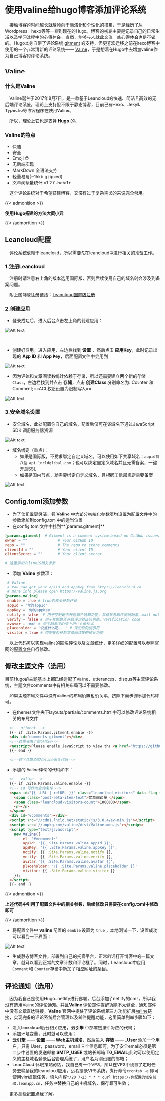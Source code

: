 # 使用valine给hugo博客添加评论系统


<!--more-->

&emsp;接触博客的时间越长就越倾向于简洁化和个性化的搭建，于是经历了从Wordpress、hexo等等一直到现在的Hugo。博客的初衷主要是记录自己的日常生活以及学习过程中的心得体会，当然，能够与人就此交流一些心得体会也是不错的。Hugo本身自带了评论系统 [gitment](https://github.com/imsun/gitment) 的支持，但更喜欢迁移之前在hexo博客中使用的一个非常清新的评论系统—— [Valine](https://valine.js.org/)，于是想着在Hugo中去增加valine作为自己博客的评论系统。

## Valine

### 什么是Valine

&emsp;Valine诞生于2017年8月7日，是一款基于Leancloud的快速、简洁且高效的无后端评论系统。理论上支持但不限于静态博客，目前已有Hexo、Jekyll、Typecho等博客程序在使用Valine。

&emsp;所以，理论上它也是支持 **Hugo** 的。

### Valine的特点

- 快速
- 安全
- Emoji 😉
- 无后端实现
- MarkDown 全语法支持
- 轻量易用(~15kb gzipped)
- 文章阅读量统计 v1.2.0-beta1+

&emsp;这个评论系统对于希望搭建博客，又没有过于复杂需求的来说完全够用。

{{< admonition >}}

**使用Hugo搭建的方法大同小异**

{{< /admonition >}}

## Leancloud配置

&emsp;评论系统依赖于leancloud，所以需要先在leancloud中进行相关的准备工作。

### 1.注册Leancloud

&emsp;注册时请注意右上角的版本选用国际版，否则后续使用自己的域名时会涉及到备案问题。

&emsp;附上国际版注册链接：[Leancloud国际版注册](https://console.leancloud.app/login.html#/signup)

### 2.创建应用

- 登录成功后，进入后台点击左上角的创建应用：

![Alt text](https://cdn.jsdelivr.net/gh/liusoon/images/20201116024945.png)

&emsp;

- 创建好应用，进入应用，左边栏找到 **设置** ，然后点击 **应用Key**，此时记录出现的 **App ID** 和 **App Key**，后面配置文件中会用到：    

![Alt text](https://cdn.jsdelivr.net/gh/liusoon/images/image-leancloud-key.png)

- 因为评论和文章阅读数统计依赖于存储，所以还需要建立两个新的存储 `Class`，左边栏找到并点击 **存储**，点击 **创建Class**:分别命名为: Counter 和 Comment;==ACL权限设置为限制写入==

![Alt text](https://cdn.jsdelivr.net/gh/liusoon/images/image-class.png)

### 3.安全域名设置

- 安全域名，此处配置你自己的域名，配置后仅可在该域名下通过JavaScript SDK 调用服务器资源

![Alt text](https://cdn.jsdelivr.net/gh/liusoon/images/image-anquanyuming.png)

- 域名绑定（重点）：
  - 如果是国际版，不要求绑定自定义域名，可以使用如下共享域名：`appid前八位.api.lncldglobal.com`；也可以绑定自定义域名并且无需备案，一键开启SSL
  - 如果是国内节点，就需要绑定自定义域名，且根据工信部规定需要备案

![Alt text](https://cdn.jsdelivr.net/gh/liusoon/images/image-leanclouddns.png)

## Config.toml添加参数

- 为了使配置更灵活，将 **Valine** 中大部分初始化参数项均设置为配置文件中的参数添加到config.toml中的适当位置
- 在config.toml文件中找到**[params.gitment]** 

```  toml
[params.gitment]  # Gitment is a comment system based on GitHub issues. see https://github.com/imsun/gitment 
owner = ""              # Your GitHub ID
repo = ""               # The repo to store comments
clientId = ""           # Your client ID
clientSecret = ""       # Your client secret

# 这里添加Valine的相关参数
```

- 添加 **Valine** 参数项：

```toml
 # Valine.
 # You can get your appid and appkey from https://leancloud.cn
 # more info please open https://valine.js.org
[params.valine]
 enable = true # true时表示开启评论
 appId = '你的appId' 
 appKey = '你的appKey'
 notify = false  # 用于控制是否开启邮件通知功能，具体参考邮件提醒配置，mail notifier , https://github.com/xCss/Valine/wiki
 verify = false # 用于控制是否开启评论验证码功能，Verification code
 avatar = 'mm' # 用于配置评论项中用户头像样式
 placeholder = '说点什么吧...' # 评论框的提示符
 visitor = true # 控制是否开启文章阅读数的统计功能
```

&emsp;以上代码可以实现valine的匿名评论以及文章统计，更多详细的配置可以参照官网的[配置文件](https://valine.js.org/configuration.html)自行修改。

## 修改主题文件（选用）  

目前Hugo的主题基本上都已经适配了Valine、utterances、disqus等主流评论系统，主题文件comments中有相关布局可以不需要修改。  

&emsp;如果主题布局文件中没有Valine的布局设置也没关系，按照下面步骤添加代码即可。

- 在themes文件夹下layouts/partials/comments.html中可以修改评论系统相关的布局文件

```html
  <!-- gitment -->
  {{- if .Site.Params.gitment.enable -}}
  <div id="comments-gitment"></div>
  <!--这里省略了部分代码-->
  <noscript>Please enable JavaScript to view the <a href="https://github.com/imsun/gitment">comments powered by gitment.</a></noscript>
  {{- end }}

  <!--这个位置添加Valine相关代码-->
```

- 添加的 Valine评论的代码如下：

```html
  <!-- valine -->
  {{- if .Site.Params.valine.enable -}}
  <!-- id 将作为查询条件 -->
  <span id="{{ .URL | relURL }}" class="leancloud_visitors" data-flag-title="{{ .Title }}">
    <span class="post-meta-item-text">文章阅读量 </span>
    <span class="leancloud-visitors-count">1000000</span>
    <p></p>
  </span>
  <div id="vcomments"></div>
  <script src="//cdn1.lncld.net/static/js/3.0.4/av-min.js"></script>
  <script src='//unpkg.com/valine/dist/Valine.min.js'></script>
  <script type="text/javascript">
    new Valine({
        el: '#vcomments' ,
        appId: '{{ .Site.Params.valine.appId }}',
        appKey: '{{ .Site.Params.valine.appKey }}',
        notify: {{ .Site.Params.valine.notify }}, 
        verify: {{ .Site.Params.valine.verify }}, 
        avatar:'{{ .Site.Params.valine.avatar }}', 
        placeholder: '{{ .Site.Params.valine.placeholder }}',
        visitor: {{ .Site.Params.valine.visitor }}
    });
  </script>
  {{- end }}
```

{{< admonition >}}

**上述代码中引用了配置文件中的相关参数，后续修改只需要在config.toml中修改即可**

{{< /admonition >}}

- 将配置文件中 **valine** 配置的 `eanble` 设置为 `true` ，本地测试一下，设置成功可以看到一下界面：

![Alt text ](https://cdn.jsdelivr.net/gh/liusoon/images/fuzhi.png)

- 生成静态博客文件，部署到自己的托管平台，正常的话打开博客中的一篇文章，就可以看到正常的文章计数和评论框了。同时，Leancloud中应用`Comment` 和 `Counter`存储中新加了相应网址的条目。

## 评论通知（选用）

&emsp;因为我自己是使用Hugo+netlify进行部署，后台添加了netlify的cms，所以我没有选用Valine的评论通知。并且**Valine** 评论邮件提醒功能不太健全，通知邮件中没有文章直达链接，**Valine** 官网中提供了评论系统第三方功能扩展[Valine](https://github.com/zhaojun1998/Valine-Admin)链接，实现完备的评论系统后台管理以及邮件提醒功能，这里简单列举步骤如下：

- 进入leancloud后台相关应用，**云引擎** 中部署链接中对应的代码；
- 添加环境变量，此时就可以使用；
- **云引擎** —— **设置** —— **Web主机域名**，然后进入 **存储** —— **_User** 添加一个用户，只需 User，password，email 三个信息即可，为了安全email必须是第二步中设置的发送邮箱 **SMTP_USER** 或站长邮箱 **TO_EMAIL**;此时可以使用定义的主机域名登录后台管理系统了，用户名为刚设置的邮箱；
- LeanCloud 休眠策略的话，我自己有一个VPS，所以在VPS中设置了定时任务去唤醒我的leancloud应用，远程登录VPS系统，执行命令`crontab -e` 即可使用vim编辑任务，填入内容`*/20 7-23 * * * curl https://你配置的域名前缀.leanapp.cn`，任务中替换自己的主机域名，保存即可生效；

&emsp;更多高级配置[点我](https://github.com/zhaojun1998/Valine-Admin/blob/master/高级配置.md#自定义邮件服务器)了解。


